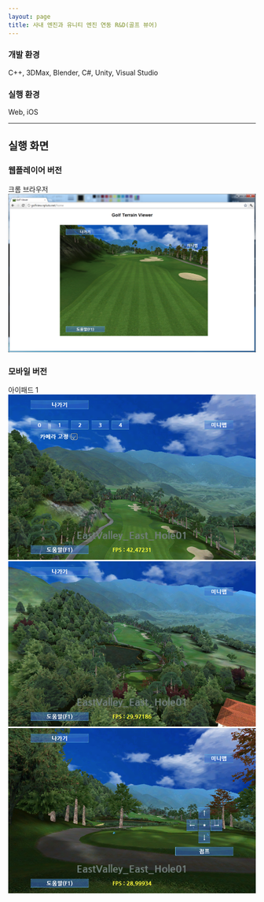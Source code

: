 ```yaml
---
layout: page
title: 사내 엔진과 유니티 엔진 연동 R&D(골프 뷰어)
---
```


### 개발 환경
C++, 3DMax, Blender, C#, Unity, Visual Studio  

### 실행 환경
Web, iOS  

---

## 실행 화면

### 웹플레이어 버전
크롬 브라우저  
![image](/assets/images/games/unity_golf/1.png)

### 모바일 버전
아이패드 1  
![image](/assets/images/games/unity_golf/2.png)
![image](/assets/images/games/unity_golf/3.png)
![image](/assets/images/games/unity_golf/4.png)